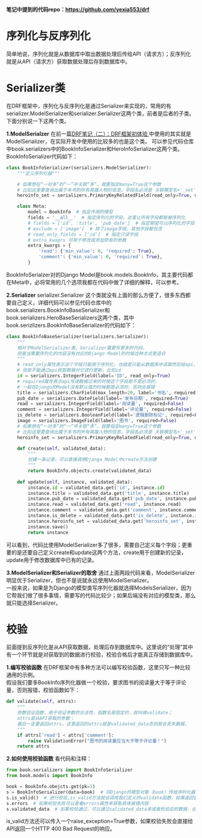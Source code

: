 **笔记中提到的代码repo：https://github.com/yexia553/drf**

# 序列化与反序列化
简单地说，序列化就是从数据库中取出数据处理后传给API（请求方）；反序列化就是从API（请求方）获取数据处理后存到数据库中。

# Serializer类
在DRF框架中，序列化与反序列化是通过Serializer来实现的，常用的有serializer.ModelSerializer和serializer.Serializer这两个类，前者是后者的子类。  
下面分别说一下这两个类。  

**1.ModelSerialzer**
在前一篇[DRF笔记（二）：DRF框架初体验 ](http://www.panzhixiang.cn/article/2021/9/9/43.html)中使用的其实就是ModelSerializer，在实际开发中使用的比较多的也是这个类。
可以参见代码仓库中book.serializers中的BookInfoSerializer和HeroInfoSerializer这两个类。
BookInfoSerializer代码如下： 

```python
class BookInfoSerializer(serializers.ModelSerializer):
    """定义序列化器"""

    # 如果想在“一对多”的“一”中关联“多”，就要指定many=True这个参数
    # 比如这里要查询出属于本书的所有英雄人物的信息，字段名必须是 关联模型名+'_set'这种格式，如“heroinfo_set”
    heroinfo_set = serializers.PrimaryKeyRelatedField(read_only=True, many=True)

    class Meta:
        model = BookInfo  # 指定作用的模型
        fields = '__all__'  # 指定序列化的字段，这里让所有字段都能被序列化
        # fields = ['id', 'title', 'pub_date']  # 指定期望可以序列化的字段
        # exclude = ['image']  # 除了image字段，其他字段都包含
        # read_only_fields = ['id']  # 指定只读字段
        # extra_kwagrs 可用于修改或添加原有的参数
        extra_kwargs = {
            'read': {'min_value': 0, 'required': True},
            'comment': {'min_value': 0, 'required': True},
        }
```
BookInfoSerialzer对的Django Model是book.models.BookInfo，其主要代码都在Meta中，必将常用的几个选项我都在代码中做了详细的解释，可以参考。

**2.Serializer**
serializer.Serializer 这个类就没有上面的那么方便了，很多东西都要自己定义，详细代码可以参见代码仓库中的book.serializers.BookInfoBaseSerializer和book.serializers.HeroBaseSerializers这两个类，其中book.serizlizers.BookInfoBaseSerializer的代码如下：  

```python
class BookInfoBaseSerializer(serializers.Serializer):
    """
    相对于ModelSerializer类，Serializer需要写更多的代码，
    但是当需要序列化的内容没有对应的Django Model的时候这种方式更适合
    """
    # read_only属性表示这个字段只能用于序列化，也就是只能从数据库中读取然后给api，
    # 但是不能通过api获取数据对它进行更新，比如id
    id = serializers.IntegerField(label='ID', read_only=True)
    # required属性表示api传递数据过来的时候这个字段是不是必须的，
    # 一般在Django的Model没有默认值的时候都是必须的，否则会报错
    title = serializers.CharField(max_length=20, label='书名', required=True)  
    pub_date = serializers.DateField(label='发布日期', required=True)
    read = serializers.IntegerField(label='阅读量', required=False)
    comment = serializers.IntegerField(label='评论量', required=False)
    is_delete = serializers.BooleanField(label='逻辑删除标记', required=False)
    image = serializers.ImageField(label='图书', required=False)
    # 如果想在“一对多”的“一”中关联“多”，就要指定many=True这个参数
    # 比如这里要查询出属于本书的所有英雄人物的信息，字段名必须是 关联模型名+'_set'这种格式，如“heroinfo_set”
    heroinfo_set = serializers.PrimaryKeyRelatedField(read_only=True, many=True)

    def create(self, validated_data):
        """
        创建一条记录，可以直接调用Django Model中create方法创建
        """
        return BookInfo.objects.create(validated_data)
    
    def update(self, instance, validated_data):
        instance.id = validated_data.get('id', instance.id)
        instance.title = validated_data.get('title', instance.title)
        instance.pub_date = validated_data.get('pub_date', instance.pub_date)
        instance.read = validated_data.get('read', instance.read)
        instance.comment = validated_data.get('comment', instance.comment)
        instance.is_delete = validated_data.get('is_delete', instance.is_delete)
        instance.heroinfo_set = validated_data.get('heroinfo_set', instance.heroinfo_set)
        instance.save()
        return instance
```
可以看到，代码比使用ModelSerializer多了很多，需要自己定义每个字段；更重要的是还要自己定义create和update这两个方法，create用于创建新的记录，update用于修改数据库中已有的记录。

**3.ModelSerializer和Serializer的取舍**
通过上面两段代码来看，ModelSerializer明显优于Serializer，但也不是说就永远使用ModelSerializer。  
一般来说，如果是为Django的模型类写序列化器就选择ModelsSerializer，因为它帮我们做了很多事情，需要写的代码比较少；如果后端没有对应的模型类，那么就只能选择Serializer。  

# 校验
前面提到反序列化是从API获取数据，处理后存到数据库中。这里说的“处理”其中有一个环节就是对获取到的数据进行校验，校验合格后才能真正存储到数据库中。  

**1.编写校验函数**
在DRF框架中有多种方法可以编写校验函数，这里只写一种比较通用的示例。  
假设我们要多BookInfo序列化器做一个校验，要求图书的阅读量大于等于评论量，否则报错，校验函数如下：  

```python
def validate(self, attrs):
    """
    参数验证函数，用于验证参数的合法性，函数名是固定的，就叫做validate；
    attrs是从API获取的参数；
    最后一定要返回attrs，这里返回的attrs就是validated_data否则就会丢失数据，
    """
    if attrs['read'] < attrs['comment']:
        raise ValidationError("图书的阅读量应当大于等于评论量！")
    return attrs
```

**2.如何使用校验函数**
看代码和注释：  

```python
from book.serializers import BookInfoSerializer
from book.models import BookInfo

book = BookInfo.obejcts.get(pk=1)
s = BookInfoSerializer(data=book)  # 将Django的模型对象（book）传给序列化器的data参数
s.is_valid()  # 进行校验,is_valid方法就会调用我们定义的validate函数，如果返回值为True，说明校验通过，否则校验失败
s.errors  # 如果校验失败可以查看errors属性来获取具体报错内容
s.validated_data  # 如果校验通过，可以通过validated_data来或者检验后的数据，也就是validate函数中最后返回的attrs
```
is_valid方法还可以传入一个raise_exception=True参数，如果校验失败会直接给API返回一个HTTP 400 Bad Request的响应。  
